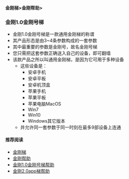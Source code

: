 #### 金刚梯>金刚帮助>
### 金刚1.0金刚号梯

- 金刚1.0金刚号梯是一款通用金刚梯的称谓
- 其产品形态是由3~4条参数构成的一套参数
- 其中最重要的参数是金刚号，故名金刚号梯
- 您只需把这套参数正确送入自己的设备，即可翻墙
- 该款产品之所以叫通用金刚梯，是因为它可用于多种设备
  - 这些设备是：
    - 安卓手机
    - 安卓平板
    - 安卓机顶盒
    - 苹果手机
    - 苹果平板
    - 苹果电脑MacOS
    - Win7
    - Win10
    - Windows其它版本
  - 并允许同一套参数于同一时刻在最多9部设备上连通

#### 推荐阅读

- [金刚梯](https://a2zitpro.github.io/web/dlb)
- [金刚帮助](https://a2zitpro.github.io/web/list_helpkkvpn)
- [金刚1.0金刚号梯帮助](https://a2zitpro.github.io/web/list_helpkkvpn1.0)
- [金刚2.0app梯帮助](https://a2zitpro.github.io/web/list_helpkkvpn2.0)

